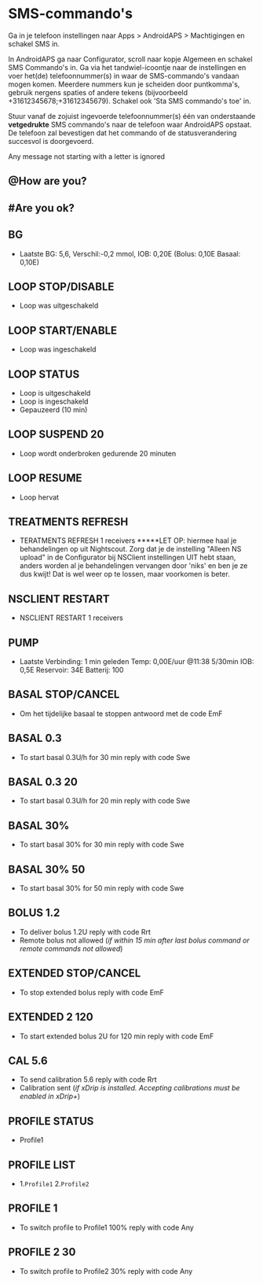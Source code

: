 # SMS-commando's

Ga in je telefoon instellingen naar Apps > AndroidAPS > Machtigingen en schakel SMS in.

In AndroidAPS ga naar Configurator, scroll naar kopje Algemeen en schakel SMS Commando's in. Ga via het tandwiel-icoontje naar de instellingen en voer het(de) telefoonnummer(s) in waar de SMS-commando's vandaan mogen komen. Meerdere nummers kun je scheiden door puntkomma's, gebruik nergens spaties of andere tekens (bijvoorbeeld +31612345678;+31612345679). Schakel ook 'Sta SMS commando's toe' in.

Stuur vanaf de zojuist ingevoerde telefoonnummer(s) één van onderstaande **vetgedrukte** SMS commando's naar de telefoon waar AndroidAPS opstaat. De telefoon zal bevestigen dat het commando of de statusverandering succesvol is doorgevoerd.

Any message not starting with a letter is ignored

## @How are you?

## #Are you ok?

## BG

- Laatste BG: 5,6, Verschil:-0,2 mmol, IOB: 0,20E (Bolus: 0,10E Basaal: 0,10E)

## LOOP STOP/DISABLE

- Loop was uitgeschakeld

## LOOP START/ENABLE

- Loop was ingeschakeld

## LOOP STATUS

- Loop is uitgeschakeld
- Loop is ingeschakeld
- Gepauzeerd (10 min)

## LOOP SUSPEND 20

- Loop wordt onderbroken gedurende 20 minuten

## LOOP RESUME

- Loop hervat

## TREATMENTS REFRESH

- TERATMENTS REFRESH 1 receivers *****LET OP: hiermee haal je behandelingen op uit Nightscout. Zorg dat je de instelling "Alleen NS upload" in de Configurator bij NSClient instellingen UIT hebt staan, anders worden al je behandelingen vervangen door 'niks' en ben je ze dus kwijt! Dat is wel weer op te lossen, maar voorkomen is beter.

## NSCLIENT RESTART

- NSCLIENT RESTART 1 receivers

## PUMP

- Laatste Verbinding: 1 min geleden Temp: 0,00E/uur @11:38 5/30min IOB: 0,5E Reservoir: 34E Batterij: 100

## BASAL STOP/CANCEL

- Om het tijdelijke basaal te stoppen antwoord met de code EmF

## BASAL 0.3

- To start basal 0.3U/h for 30 min reply with code Swe

## BASAL 0.3 20

- To start basal 0.3U/h for 20 min reply with code Swe

## BASAL 30%

- To start basal 30% for 30 min reply with code Swe

## BASAL 30% 50

- To start basal 30% for 50 min reply with code Swe

## BOLUS 1.2

- To deliver bolus 1.2U reply with code Rrt
- Remote bolus not allowed (*if within 15 min after last bolus command or remote commands not allowed*)

## EXTENDED STOP/CANCEL

- To stop extended bolus reply with code EmF

## EXTENDED 2 120

- To start extended bolus 2U for 120 min reply with code EmF

## CAL 5.6

- To send calibration 5.6 reply with code Rrt
- Calibration sent (*if xDrip is installed. Accepting calibrations must be enabled in xDrip+*)

## PROFILE STATUS

- Profile1

## PROFILE LIST

- 1.`Profile1` 2.`Profile2`

## PROFILE 1

- To switch profile to Profile1 100% reply with code Any

## PROFILE 2 30

- To switch profile to Profile2 30% reply with code Any